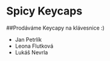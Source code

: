 # Spicy Keycaps


##Prodáváme Keycapy na klávesnice :)

* Jan Petrlík
* Leona Flutková
* Lukáš Nevrla
